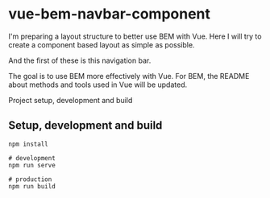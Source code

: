 
# vue-bem-navbar-component 

I'm preparing a layout structure to better use BEM with Vue. Here I will try to create a component based layout as simple as possible.

And the first of these is this navigation bar.

The goal is to use BEM more effectively with Vue. For BEM, the README about methods and tools used in Vue will be updated.

Project setup, development and build

## Setup, development and build

```
npm install

# development
npm run serve

# production
npm run build
```
